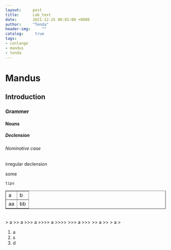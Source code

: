 ```yaml
---
layout:		post
title: 		Lab_text
date: 		2021-12-25 00:02:00 +0800
author:		"Tenda"
header-img: 	""
catalog:	 true
tags:
- conlange
- mandus
- tenda
---
```


# Mandus
## Introduction
### Grammer
#### Nouns
##### Declension
###### Nominative case
irregular declension

some
```
tips
```
<table border="1">
    <tr>
        <td>a</td>
        <td>b</td>
    </tr>
    <tr>
        <td>aa</td>
        <td>bb</td>
    </tr>
</table>
<br>
> a
>> a
>>> a
>>>> a
>>>> 
>>> a
>>> 
>> a
>> 
> a
> 

1. a
2. s
3. d
